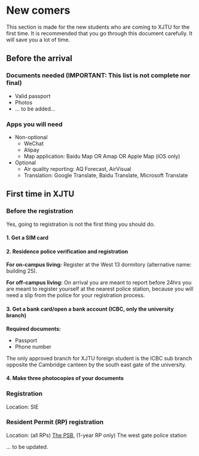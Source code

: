 # New comers
This section is made for the new students who are coming to XJTU for the first time. It is recommended that you go through this document carefully. It will save you a lot of time. 

## Before the arrival 
### Documents needed (IMPORTANT: This list is not complete nor final)
* Valid passport 
* Photos
* ... to be added... 

### Apps you will need
* Non-optional
  * WeChat
  * Alipay
  * Map application: Baidu Map OR Amap OR Apple Map (iOS only)
* Optional
  * Air quality reporting: AQ Forecast, AirVisual
  * Translation: Google Translate, Baidu Translate, Microsoft Translate

## First time in XJTU

### Before the registration 
Yes, going to registration is not the first thing you should do. 

#### 1. Get a SIM card

#### 2. Residence police verification and registration
**For on-campus living:** Register at the West 13 dormitory (alternative name: building 25). 

**For off-campus living:** On arrival you are meant to report before 24hrs you are meant to register yourself at the nearest police station, because you will need a slip from the police for your registration process.

#### 3. Get a bank card/open a bank account (ICBC, only the university branch)
**Required documents:**
* Passport 
* Phone number 

The only approved branch for XJTU foreign student is the ICBC sub branch opposite the Cambridge canteen by the south east gate of the university. 

#### 4. Make three photocopies of your documents

### Registration 
Location: SIE 

### Resident Permit (RP) registration 
Location: (all RPs) [The PSB](../locations/README.md#places-off-campus#admistrative), (1-year RP only) The west gate police station

... to be updated. 